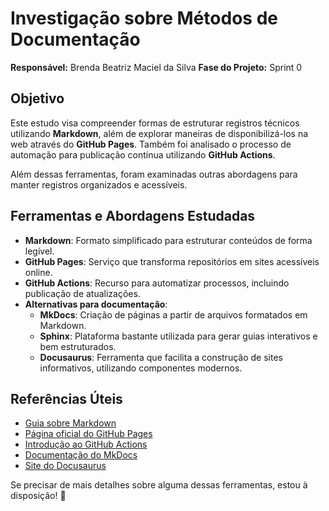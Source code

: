 # **Investigação sobre Métodos de Documentação**  
**Responsável:** Brenda Beatriz Maciel da Silva
**Fase do Projeto:** Sprint 0  

## **Objetivo**  
Este estudo visa compreender formas de estruturar registros técnicos utilizando **Markdown**, além de explorar maneiras de disponibilizá-los na web através do **GitHub Pages**. Também foi analisado o processo de automação para publicação contínua utilizando **GitHub Actions**.  

Além dessas ferramentas, foram examinadas outras abordagens para manter registros organizados e acessíveis.  

## **Ferramentas e Abordagens Estudadas**  

- **Markdown**: Formato simplificado para estruturar conteúdos de forma legível.  
- **GitHub Pages**: Serviço que transforma repositórios em sites acessíveis online.  
- **GitHub Actions**: Recurso para automatizar processos, incluindo publicação de atualizações.  
- **Alternativas para documentação**:  
  - **MkDocs**: Criação de páginas a partir de arquivos formatados em Markdown.  
  - **Sphinx**: Plataforma bastante utilizada para gerar guias interativos e bem estruturados.  
  - **Docusaurus**: Ferramenta que facilita a construção de sites informativos, utilizando componentes modernos.  

## **Referências Úteis**  

- [Guia sobre Markdown](https://www.markdownguide.org/)  
- [Página oficial do GitHub Pages](https://pages.github.com/)  
- [Introdução ao GitHub Actions](https://github.com/features/actions)  
- [Documentação do MkDocs](https://www.mkdocs.org/)  
- [Site do Docusaurus](https://docusaurus.io/)  

Se precisar de mais detalhes sobre alguma dessas ferramentas, estou à disposição! 🚀
